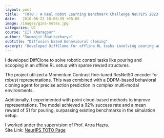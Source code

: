 ```yaml
---
layout: post
title:  "TOTO : A Real Robot Learning Benchmark Challenge NeurIPS 2023"
date:   2010-06-22 18:08:39 +00:00
image: /images/gina-motes.jpg
categories: UC
course: "IIT Kharagpur"
author: "Soumojit Bhattacharya"
subtitle: "Diffusion based behavioural cloning"
excerpt: "Developed DiffClone for offline RL tasks involving pouring and scooping with sparse rewards."
---
```

I developed DiffClone to solve robotic control tasks like pouring and scooping in an offline RL setup with sparse reward structures.  

The project utilized a Momentum Contrast fine-tuned ResNet50 encoder for robust representations. This was combined with a DDPM-based behavioral cloning agent for precise action prediction in complex multi-modal environments.  

Additionally, I experimented with point cloud-based methods to improve representations. The model achieved a 92% success rate and a mean reward of 51 for pouring, surpassing existing benchmarks in the simulation setup.  

I worked under the supervision of Prof. Artra Hazra.  
Site Link: [NeurIPS TOTO Page](https://sites.google.com/view/iitkgp-nips23toto/home)
